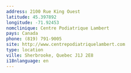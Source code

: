 ```yaml
---
address: 2100 Rue King Ouest
latitude: 45.397892
longitude: -71.92453
nomclinique: Centre Podiatrique Lambert
pays: Canada
phone: (819) 791-9005
site: http://www.centrepodiatriquelambert.com
type: location
ville: Sherbrooke, Quebec J1J 2E8
i18nlanguage: en
---
```


